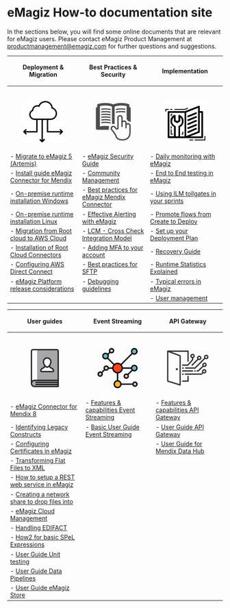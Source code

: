 # eMagiz How-to documentation site
In the sections below, you will find some online documents that are relevant for eMagiz users. Please contact eMagiz Product Management at productmanagement@emagiz.com for further questions and suggestions.

| <p align="center">**Deployment & Migration**</p>| <p align="center">**Best Practices & Security**</p>| <p align="center">**Implementation**</p>|
| ------ | ------ | ------ |
|<img width=600/><p align="center"><img src="../../img/howto/Deployment_icon.png">|<img width=600/><p align="center"><img src="../../img/howto/BestPractice_icon.jpg"></p>|<img width=600/><p align="center"><img src="../../img/howto/How2_icon.png"></p>|
| - [Migrate to eMagiz 5 (Artemis)](upgrade-to-eMagiz5.md)|- [eMagiz Security Guide](security-guide.md) |- [Daily monitoring with eMagiz](daily-monitoring.md) |
| - [Install guide eMagiz Connector for Mendix](upgrade-eMagizMendixConnector.md)| - [Community Management](community-management.md)| - [End to End testing in eMagiz](end2end-testing.md)|
| - [On-premise runtime installation Windows](runtime-installations-onpremise-windows.md)|- [Best practices for eMagiz Mendix Connector](Bestpractices-emagizmendix-connector.md) | - [Using ILM tollgates in your sprints](emagiz-tollgates.md)|
| - [On-premise runtime installation Linux](runtime-installations-onpremise-linux.md)| - [Effective Alerting with eMagiz](effective-alerting.md) | - [Promote flows from Create to Deploy](promote-to-deploy-from-create.md)|
| - [Migration from Root cloud to AWS Cloud](migrate-root2aws.md)| - [LCM - Cross Check Integration Model](life-cycle-management.md)| - [Set up your Deployment Plan](deployment-plan.md) |
| - [Installation of Root Cloud Connectors](rootcloud-runtime-install.md)| - [Adding MFA to your account](add-mfa-userlevel.md)| - [Recovery Guide](recovery-guide.md) |
| - [Configuring AWS Direct Connect](direct-connect.md)| - [Best practices for SFTP](sftp-best-practice.md)| - [Runtime Statistics Explained](runtime-statistics-explained.md)  |
| - [eMagiz Platform release considerations](eMagiz_Platform_release_considerations.md) | - [Debugging guidelines](debugging-guidelines.md)| - [Typical errors in eMagiz](typical_errors_emagiz.md) |
| | | - [User management](user-management.md) |

| <p align="center">**User guides**</p>| <p align="center">**Event Streaming**</p>| <p align="center">**API Gateway**</p>|
| ------ | ------ | ------ |
|<img width=800/><p align="center"><img  src="../../img/howto/UserGuide_icon.png"></p>|<img width=800/><p align="center"><img  src="../../img/howto/EventStreaming.png"></p>|<img width=800/><p align="center"><img  src="../../img/howto/API_Gateway.png"></p>|
|- [eMagiz Connector for Mendix 8](userguide-emagizmendix-V8.md)| - [Features & capabilities Event Streaming](release-note-eventstreaming.md) | - [Features & capabilities API Gateway](apigw-releasenotes.md)|
|- [Identifying Legacy Constructs](userguide-legacyconstructs.md) | - [Basic User Guide Event Streaming](userguide-eventstreaming.md) | - [ User Guide API Gateway](userguide-apigateway.md)|
|- [Configuring Certificates in eMagiz](configure-certificates.md)| | - [ User Guide for Mendix Data Hub](userguide-apigateway-odata-datahub.md)|
|- [Transforming Flat Files to XML](flatfile-transformations.md)| | |
| - [How to setup a REST web service in eMagiz](hosting-rest-webservice.md) | | |
|- [Creating a network share to drop files into](create-networkshare-win.md)| | |
|- [eMagiz Cloud Management](managing-emagizcloud.md) | | |
|- [Handling EDIFACT](edifact-how2.md) | | |
|- [How2 for basic SPeL Expressions](spelexpr-simpleguide.md) | | |
|- [User Guide Unit testing](userguide-unitttest.md) | | |
|- [User Guide Data Pipelines](userguide-data-pipelines.md) | | |
|- [User Guide eMagiz Store](userguide-emagiz-store.md) | | |